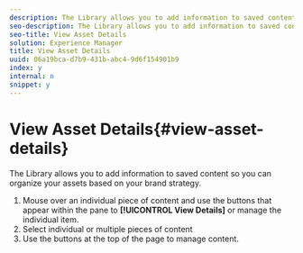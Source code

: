 ```yaml
---
description: The Library allows you to add information to saved content so you can organize your assets based on your brand strategy.
seo-description: The Library allows you to add information to saved content so you can organize your assets based on your brand strategy.
seo-title: View Asset Details
solution: Experience Manager
title: View Asset Details
uuid: 06a19bca-d7b9-431b-abc4-9d6f154901b9
index: y
internal: n
snippet: y
---
```


# View Asset Details{#view-asset-details}

The Library allows you to add information to saved content so you can organize your assets based on your brand strategy.

1. Mouse over an individual piece of content and use the buttons that appear within the pane to **[!UICONTROL View Details]** or manage the individual item.
1. Select individual or multiple pieces of content
1. Use the buttons at the top of the page to manage content.

